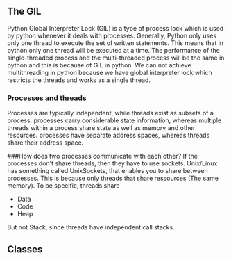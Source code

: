 

## The GIL
Python Global Interpreter Lock (GIL) is a type of process lock which is used by python whenever it deals with processes. 
Generally, Python only uses only one thread to execute the set of written statements. 
This means that in python only one thread will be executed at a time. 
The performance of the single-threaded process and the multi-threaded process will be the same in python 
and this is because of GIL in python. 
We can not achieve multithreading in python because we have global interpreter lock which restricts the threads 
and works as a single thread.

### Processes and threads
Processes are typically independent, while threads exist as subsets of a process. 
processes carry considerable state information, 
whereas multiple threads within a process share state as well as memory and other resources. 
processes have separate address spaces, whereas threads share their address space.

###How does two processes communicate with each other?
If the processes don't share threads, then they have to use sockets. Unix/Linux has something called UnixSockets, 
that enables you to share between processes.
This is because only threads that share ressources (The same memory).
To be specific, threads share 
- Data
- Code 
- Heap

But not Stack, since threads have independent call stacks.
 


## Classes

